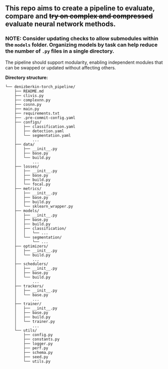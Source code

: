 ## This repo aims to create a pipeline to evaluate, compare and <del> try on complex and compressed </del> evaluate neural network methods.

### NOTE: Consider updating checks to allow submodules within the `models` folder. Organizing models by task can help reduce the number of `.py` files in a single directory.

The pipeline should support modularity, enabling independent modules that can be swapped or updated without affecting others.

<b>Directory structure:</b>
```
└── denizberkin-torch_pipeline/
    ├── README.md
    ├── clivis.py
    ├── complexnn.py
    ├── cosnn.py
    ├── main.py
    ├── requirements.txt
    ├── .pre-commit-config.yaml
    ├── configs/
    │   ├── classification.yaml
    │   ├── detection.yaml
    │   └── segmentation.yaml
    │       ...
    ├── data/
    │   ├── __init__.py
    │   ├── base.py
    │   └── build.py
    │       ...
    ├── losses/
    │   ├── __init__.py
    │   ├── base.py
    │   ├── build.py
    │   └── focal.py
    ├── metrics/
    │   ├── __init__.py
    │   ├── base.py
    │   ├── build.py
    │   └── sklearn_wrapper.py
    ├── models/
    │   ├── __init__.py
    │   ├── base.py
    │   ├── build.py
    │   ├── classification/
    │   │   └── ...
    │   └── segmentation/
    │       └── ...
    ├── optimizers/
    │   ├── __init__.py
    │   └── build.py
    │       ...
    ├── schedulers/
    │   ├── __init__.py
    │   ├── base.py
    │   └── build.py
    │       ...
    ├── trackers/
    │   ├── __init__.py
    │   └── base.py
    │       ...
    ├── trainer/
    │   ├── __init__.py
    │   ├── base.py
    │   ├── build.py
    │   └── trainer.py
    │       ...
    └── utils/
        ├── config.py
        ├── constants.py
        ├── logger.py
        ├── perf.py
        ├── schema.py
        ├── seed.py
        └── utils.py
```

